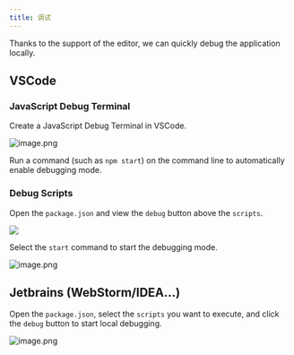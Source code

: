 ```yaml
---
title: 调试
---
```


Thanks to the support of the editor, we can quickly debug the application locally.

## VSCode

### JavaScript Debug Terminal

Create a JavaScript Debug Terminal in VSCode.

![image.png](https://cdn.nlark.com/yuque/0/2021/png/98602/1622789601759-d2634846-49f7-4487-be6f-0dc9e5f80082.png#clientId=u3a1b2f6d-ebe0-4&from=paste&height=192&id=p5BOe&margin=%5Bobject%20Object%5D&name=image.png&originHeight=192&originWidth=375&originalType=binary&size=31856&status=done&style=none&taskId=u7286159b-9369-4d17-8a6a-c43a6f52556&width=375)


Run a command (such as `npm start`) on the command line to automatically enable debugging mode.

### Debug Scripts

Open the `package.json` and view the `debug` button above the `scripts`.

![](https://cdn.nlark.com/yuque/0/2021/png/98602/1622789617835-64b2099a-6b94-41c4-81fa-4f0bb0763ebb.png#clientId=u7ee4f0d0-4c66-4&from=paste&height=225&id=u459844f5&margin=%5Bobject%20Object%5D&name=image.png&originHeight=225&originWidth=565&originalType=binary&size=26636&status=done&style=none&taskId=u3838b111-c93e-41e0-81ce-01c1bdd6ad4&width=565)

Select the `start` command to start the debugging mode.

![image.png](https://cdn.nlark.com/yuque/0/2021/png/98602/1622789623261-57851b50-421e-45fa-9dd9-95ac7d48776e.png#clientId=u7ee4f0d0-4c66-4&from=paste&height=170&id=ue315d401&margin=%5Bobject%20Object%5D&name=image.png&originHeight=170&originWidth=427&originalType=binary&size=19905&status=done&style=none&taskId=u8b079aa2-8376-4014-b48b-ed27ef66da6&width=427)

## Jetbrains (WebStorm/IDEA...)

Open the `package.json`, select the `scripts` you want to execute, and click the `debug` button to start local debugging.

![image.png](https://cdn.nlark.com/yuque/0/2021/png/98602/1622789628840-eb403a2a-a864-4fd6-8f57-3f576c9b3417.png#clientId=u7ee4f0d0-4c66-4&from=paste&height=176&id=uc2a06ce8&margin=%5Bobject%20Object%5D&name=image.png&originHeight=176&originWidth=548&originalType=binary&size=28656&status=done&style=none&taskId=ucb4c5c34-6e56-47c9-a724-4ed700dce9d&width=548)
